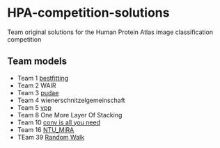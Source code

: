 # HPA-competition-solutions
Team original solutions for the Human Protein Atlas image classification competition

## Team models
* Team 1 [bestfitting](https://github.com/CellProfiling/HPA-competition-solutions/tree/master/bestfitting)
* Team 2 WAIR
* Team 3 [pudae](https://github.com/CellProfiling/pudae-kaggle-hpa)
* Team 4 wienerschnitzelgemeinschaft
* Team 5 [vpp](https://github.com/CellProfiling/HPA-competition-solutions/tree/master/vpp)
* Team 8 One More Layer Of Stacking
* Team 10 [conv is all you need](https://github.com/CellProfiling/HPA-competition-solutions/tree/master/conv_is_all_you_need)
* Team 16 [NTU_MiRA](https://github.com/CellProfiling/HPA-competition-solutions/tree/master/ntu_mira)
* TEam 39 [Random Walk](https://github.com/CellProfiling/HPA-competition-solutions/tree/master/random_walk)
